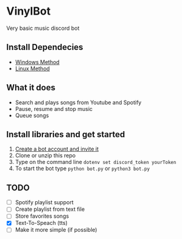 # VinylBot
Very basic music discord bot 

## Install Dependecies
* [Windows Method](https://github.com/martinykrz/VinylBot/blob/main/WindowsInstall.md)
* [Linux Method](https://github.com/martinykrz/VinylBot/blob/main/LinuxInstall.md)

## What it does
* Search and plays songs from Youtube and Spotify 
* Pause, resume and stop music
* Queue songs 

## Install libraries and get started
1. [Create a bot account and invite it](https://discordpy.readthedocs.io/en/stable/discord.html) 
2. Clone or unzip this repo
3. Type on the command line `dotenv set discord_token yourToken`
4. To start the bot type `python bot.py` or `python3 bot.py`

## TODO
* [ ] Spotify playlist support
* [ ] Create playlist from text file
* [ ] Store favorites songs
* [x] Text-To-Speach (tts)
* [ ] Make it more simple (if possible)

